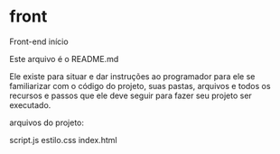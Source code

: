 # front
Front-end início

Este arquivo é o README.md

Ele existe para situar e dar instruções ao programador para ele se familiarizar com o código do projeto, suas pastas, arquivos e todos os recursos e passos que ele deve seguir para fazer seu projeto ser executado.

arquivos do projeto:

script.js
estilo.css
index.html